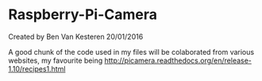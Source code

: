 # Raspberry-Pi-Camera
Created by Ben Van Kesteren
20/01/2016

A good chunk of the code used in my files will be colaborated from various websites, my favourite being http://picamera.readthedocs.org/en/release-1.10/recipes1.html
